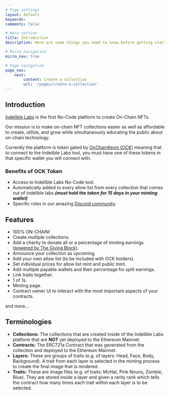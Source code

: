 ```yaml
---
# Page settings
layout: default
keywords:
comments: false

# Hero section
title: Introduction
description: Here are some things you need to know before getting started.

# Micro navigation
micro_nav: true

# Page navigation
page_nav:
    next:
        content: Create a Collection
        url: '/pages/create-a-collection'
---
```


## Introduction

[Indelible Labs](https://indelible.xyz) is the first No-Code platform to create On-Chain NFTs.

Our mission is to make on-chain NFT collections easier as well as affordable to create, utilize, and grow while simultaneously educating the public about on-chain technology.

Currently the platform is token gated by [OnChainKevin (OCK)](https://opensea.io/collection/onchainkevin) meaning that to connect to the Indelible Labs tool, you must have one of these tokens in that specific wallet you will connect with.

### Benefits of OCK Token

- Access to Indelible Labs No-Code tool.
- Automatically added to every allow list from every collection that comes out of indelible labs ***(must hold the token for 15 days in your minting wallet)***
- Specific roles in our amazing [Discord community](https://discord.gg/indelible).


## Features

- 100% ON-CHAIN!
- Create multiple collections.
- Add a charity to donate all or a percentage of minting earnings [(powered by The Giving Block)](https://thegivingblock.com/).
- Announce your collection as upcoming.
- Add your own allow list (to be included with OCK holders).
- Set individual prices for allow list mint and public mint.
- Add multiple payable wallets and their percentage for split earnings.
- Link traits together.
- 1 of 1s.
- Minting page.
- Contract owner UI to interact with the most important aspects of your contracts.

and more…

## Terminologies

- **Collections:** The collections that are created inside of the Indelible Labs platform that are **NOT** yet deployed to the Ethereum Mainnet.
- **Contracts:** The ERC721a Contract that was generated from the collection and deployed to the Ethereum Mainnet.
- **Layers:** These are groups of traits (e.g. of layers: Head, Face, Body, Background). A trait from each layer is selected in the minting process to create the final image that is rendered.
- **Traits:** These are image files (e.g. of traits: McHat, Pink Nouns, Zombie, Blue). They are stored inside a layer and given a rarity rank which tells the contract how many times each trait within each layer is to be selected.
